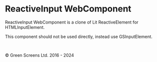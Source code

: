 # ReactiveInput WebComponent 

ReactiveInput WebComponent is a clone of Lit ReactiveElement for HTMLInputElement.

This component should not be used directly, instead use GSInputElement.

<br>

&copy; Green Screens Ltd. 2016 - 2024
